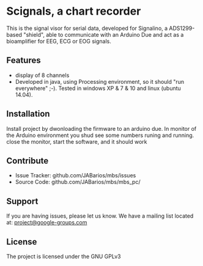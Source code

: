 Scignals, a chart recorder
==========================

This is the signal visor for serial data, developed for Signalino, a ADS1299-based "shield", able to communicate with an Arduino Due and act as a bioamplifier for EEG, ECG or EOG signals.

Features
--------

- display of 8 channels
- Developed in java, using Processing environment, so it should "run everywhere" ;-). Tested in windows XP & 7 & 10 and linux (ubuntu 14.04).

Installation
------------

Install project by dwonloading the firmware to an arduino due. In monitor of the Arduino environment you shud see some numbers runing and running. close the monitor, start the software, and it should work 

Contribute
----------

- Issue Tracker: github.com/JABarios/mbs/issues
- Source Code: github.com/JABarios/mbs/mbs_pc/

Support
-------

If you are having issues, please let us know.
We have a mailing list located at: project@google-groups.com

License
-------

The project is licensed under the GNU GPLv3



